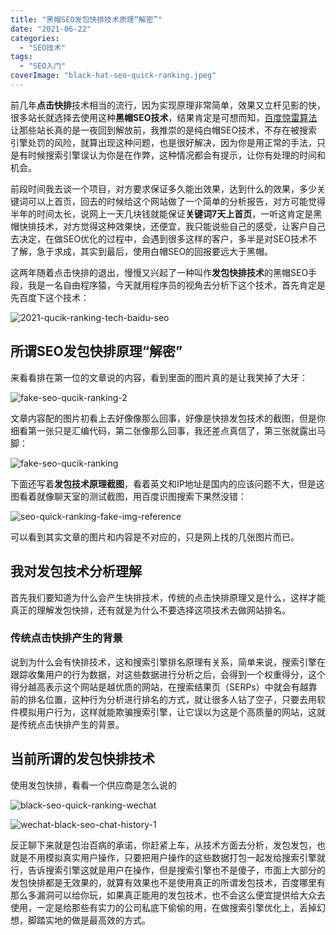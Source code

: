 ```yaml
---
title: "黑帽SEO发包快排技术原理“解密”"
date: "2021-06-22"
categories: 
  - "SEO技术"
tags: 
  - "SEO入门"
coverImage: "black-hat-seo-quick-ranking.jpeg"
---
```


前几年**点击快排**技术相当的流行，因为实现原理非常简单，效果又立杆见影的快，很多站长就选择去使用这种**黑帽SEO技术**，结果肯定是可想而知，[百度惊雷算法](https://www.helloyu.top/seo/baidu-algorithm-2021.html)让那些站长真的是一夜回到解放前，我推崇的是纯白帽SEO技术，不存在被搜索引擎处罚的风险，就算出现这种问题，也是很好解决，因为你是用正常的手法，只是有时候搜索引擎误认为你是在作弊，这种情况都会有提示，让你有处理的时间和机会。

前段时间我去谈一个项目，对方要求保证多久能出效果，达到什么的效果，多少关键词可以上首页，回去的时候给这个网站做了一个简单的分析报告，对方可能觉得半年的时间太长，说网上一天几块钱就能保证**关键词7天上首页**，一听这肯定是黑帽快排技术，对方觉得这种效果快，还便宜，我只能说些自己的感受，让客户自己去决定，在做SEO优化的过程中，会遇到很多这样的客户，多半是对SEO技术不了解，急于求成，其实到最后，使用白帽SEO的回报要远大于黑帽。

这两年随着点击快排的退出，慢慢又兴起了一种叫作**发包快排技术**的黑帽SEO手段，我是一名自由程序猿，今天就用程序员的视角去分析下这个技术，首先肯定是先百度下这个技术：

![2021-qucik-ranking-tech-baidu-seo](images/2021-qucik-ranking-tech-baidu-seo.png)

## 所谓SEO发包快排原理“解密”

来看看排在第一位的文章说的内容，看到里面的图片真的是让我笑掉了大牙：

![fake-seo-qucik-ranking-2](images/fake-seo-qucik-ranking-2.png)

文章内容配的图片初看上去好像像那么回事，好像是快排发包技术的截图，但是你细看第一张只是汇编代码，第二张像那么回事，我还差点真信了，第三张就露出马脚：

![fake-seo-qucik-ranking](images/fake-seo-qucik-ranking.png)

下面还写着**发包技术原理截图**，看着英文和IP地址是国内的应该问题不大，但是这图看着就像聊天室的测试截图，用百度识图搜索下果然没错：

![seo-quick-ranking-fake-img-reference](images/seo-quick-ranking-fake-img-reference.png)

可以看到其实文章的图片和内容是不对应的，只是网上找的几张图片而已。

## 我对发包技术分析理解

首先我们要知道为什么会产生快排技术，传统的点击快排原理又是什么，这样才能真正的理解发包快排，还有就是为什么不要选择这项技术去做网站排名。

### 传统点击快排产生的背景

说到为什么会有快排技术，这和搜索引擎排名原理有关系，简单来说，搜索引擎在跟踪收集用户的行为数据，对这些数据进行分析之后，会得到一个权重得分，这个得分越高表示这个网站是越优质的网站，在搜索结果页（SERPs）中就会有越靠前的排名位置，这种行为分析进行排名的方式，就让很多人钻了空子，只要去用软件模拟用户行为，这样就能欺骗搜索引擎，让它误以为这是个高质量的网站，这就是传统点击快排产生的背景。

## 当前所谓的发包快排技术

使用发包快排，看看一个供应商是怎么说的

![black-seo-quick-ranking-wechat](images/black-seo-quick-ranking-wechat.jpeg)

![wechat-black-seo-chat-history-1](images/wechat-black-seo-chat-history-1.jpeg)

反正聊下来就是包治百病的承诺，你赶紧上车，从技术方面去分析，发包发包，也就是不用模拟真实用户操作，只要把用户操作的这些数据打包一起发给搜索引擎就行，告诉搜索引擎这就是用户在操作，但是搜索引擎也不是傻子，市面上大部分的发包快排都是无效果的，就算有效果也不是使用真正的所谓发包技术，百度哪里有那么多漏洞可以给你玩，如果真正能用的发包技术，也不会这么便宜提供给大众去使用，一定是给那些有实力的公司私底下偷偷的用，在做搜索引擎优化上，丢掉幻想，脚踏实地的做是最高效的方式。
